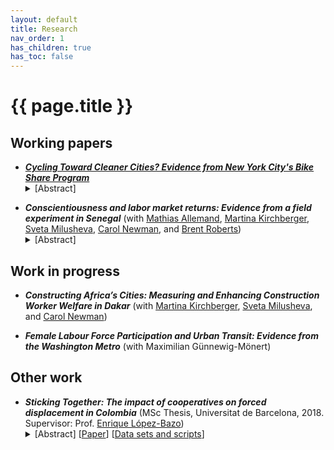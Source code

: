 ```yaml
---
layout: default
title: Research
nav_order: 1
has_children: true
has_toc: false
---
```


# {{ page.title }}

## Working papers

<ul>
	<li><b><i><a href="https://www.vinceth.net/assets/doc/thorne-jmp_cycling-cleaner_latest.pdf">Cycling Toward Cleaner Cities? Evidence from New York City's Bike Share Program</a></i></b>
	<details><summary>[Abstract]</summary>
  <p>
  What is the impact of cycling on cities' air quality? This paper leverages the staggered roll-out of New York City's bike share program to estimate the effect of cycling on air pollution concentrations. I combine the universe of bike share trips with ground-level, high-resolution observational air ollution measures between 2009 and 2019. The bike share data is used to map areas served by bike share, which I compare to unserved areas using a staggered difference-in-differences strategy to retrieve causal estimates. I find that the arrival of bike share is associated with a 3 to 13% reduction in the concentrations of pollutants associated with road traffic. In addition, I show that the introduction of bike share is associated with a decrease in short taxi trips in areas served by bike share, which I interpret as suggestive evidence that bike share reduces road traffic.
  </p></details>
  <p></p>
  </li>

  <li><b><i>Conscientiousness and labor market returns: Evidence from a field experiment in Senegal</i></b> (with <a href="https://www.psychology.uzh.ch/en/areas/dev/diffges/team/allemand.html">Mathias Allemand</a>, <a href="https://sites.google.com/site/mkirchberger/home">Martina Kirchberger</a>, <a href="https://www.svetamilusheva.com/">Sveta Milusheva</a>, <a href="https://www.carolnewman.ie/">Carol Newman</a>, and <a href="https://psychology.illinois.edu/directory/profile/bwrobrts">Brent Roberts</a>)
<details><summary>[Abstract]</summary>
  <p>
  Non-cognitive skills are increasingly recognized as important determinants of labor market outcomes. To what extent these skills can be affected in adulthood remains an open question. We conducted a randomized controlled trial with low-skilled employed workers in Senegal where workers were randomly assigned to receive a training intervention designed to affect conscientiousness traits. We found that treated workers were significantly more likely to stay in their job and have higher wages nine months after the intervention. Our findings suggest that non-cognitive skills can be affected even later in the life cycle and can have substantial labor market returns.
  </p></details>
  <p></p>
  </li>
</ul>

## Work in progress

<ul>
  <li><b><i>Constructing Africa’s Cities: Measuring and Enhancing Construction Worker Welfare in Dakar</i></b> (with <a href="https://sites.google.com/site/mkirchberger/home">Martina Kirchberger</a>, <a href="https://www.svetamilusheva.com/">Sveta Milusheva</a>, and <a href="https://www.carolnewman.ie/">Carol Newman</a>)
  <p></p>
  </li>
  <li><b><i>Female Labour Force Participation and Urban Transit: Evidence from the Washington Metro</i></b> (with Maximilian Günnewig-Mönert)
  <p></p>
  </li>
</ul>


## Other work

<ul>
  <li><b><i>Sticking Together: The impact of cooperatives on forced displacement in Colombia</i></b> (MSc Thesis, Universitat de Barcelona, 2018. Supervisor: Prof. <a href= "https://ideas.repec.org/e/plo11.html">Enrique López-Bazo</a>)

<details><summary>[Abstract] [<a href="/docs/research/assets/coop-colombia/coop-colombia.pdf">Paper</a>] [<a href="datasets_do.html#sticking-together-the-impact-of-cooperatives-on-forced-displacement-in-colombia">Data sets and scripts</a>]</summary>
<p>
I investigate the impact of the presence of cooperatives on forced displacement due to the conflict in Colombia. I postulate that integrative firm structures make individuals and their households more resilient to conflict consequences, thus lowering displacement due to conflict violence in municipalities with higher cooperative presence. I use extensive governmental data on Colombian cooperatives, displacement and a set of controls, all on the municipal level from 2003 to 2013. Zero-inflated beta models are employed to account for features of the dependent variable (a fraction with an excess of zeros). Results suggest that the number of cooperative membership rate is a significant (negative) predictor of the rate of displaced people, and these estimates are robust to a number of alternative specifications. These results support the case for the social and solidarity economy in unstable countries, as they seem to provide communities with resilience to violent contexts.
</p></details>
<p></p>
  </li>
</ul>